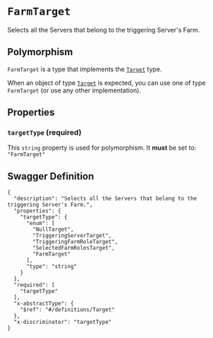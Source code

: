 # `FarmTarget` #

Selects all the Servers that belong to the triggering Server's Farm.

## Polymorphism ##

`FarmTarget` is a type that implements the [`Target`](./../definitions/Target.mkd) type.

When an object of type [`Target`](./../definitions/Target.mkd) is expected, you can use one of type `FarmTarget`
(or use any other implementation).




## Properties ##

### `targetType` (required) ###




This `string` property is used for polymorphism. It **must** be set to: `"FarmTarget"`





## Swagger Definition ##

    {
      "description": "Selects all the Servers that belong to the triggering Server's Farm.", 
      "properties": {
        "targetType": {
          "enum": [
            "NullTarget", 
            "TriggeringServerTarget", 
            "TriggeringFarmRoleTarget", 
            "SelectedFarmRolesTarget", 
            "FarmTarget"
          ], 
          "type": "string"
        }
      }, 
      "required": [
        "targetType"
      ], 
      "x-abstractType": {
        "$ref": "#/definitions/Target"
      }, 
      "x-discriminator": "targetType"
    }
